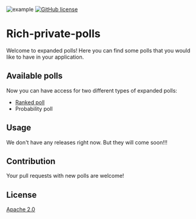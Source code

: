 ![example](https://github.com/vavilovm/Rich-private-polls/actions/workflows/gradle.yml/badge.svg)
[![GitHub license](https://img.shields.io/badge/license-Apache%20License%202.0-blue.svg?style=flat)](https://www.apache.org/licenses/LICENSE-2.0)
# Rich-private-polls
Welcome to expanded polls! Here you can find some polls that you would like to have in your application.
## Available polls
Now you can have access for two different types of expanded polls:
* [Ranked poll](https://en.wikipedia.org/wiki/Ranked_voting#:~:text=Ranked%20voting%20is%20any%20election,the%20same%20set%20of%20ballots)
* Probability poll

## Usage
We don't have any releases right now. But they will come soon!!!

## Contribution
Your pull requests with new polls are welcome!

## License
[Apache 2.0](https://choosealicense.com/licenses/apache-2.0/)
